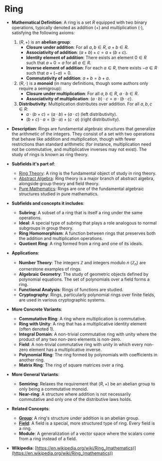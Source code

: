 # Ring

- **Mathematical Definition**: A ring is a set $R$ equipped with two binary operations, typically denoted as addition ($+$) and multiplication ($\cdot$), satisfying the following axioms:
    1.  $(R, +)$ is an **abelian group**:
        - **Closure under addition**: For all $a, b \in R$, $a+b \in R$.
        - **Associativity of addition**: $(a+b)+c = a+(b+c)$.
        - **Identity element of addition**: There exists an element $0 \in R$ such that $a+0 = a$ for all $a \in R$.
        - **Inverse element of addition**: For each $a \in R$, there exists $-a \in R$ such that $a+(-a) = 0$.
        - **Commutativity of addition**: $a+b = b+a$.
    2.  $(R, \cdot)$ is a **monoid** (in many definitions, though some authors only require a semigroup):
        - **Closure under multiplication**: For all $a, b \in R$, $a \cdot b \in R$.
        - **Associativity of multiplication**: $(a \cdot b) \cdot c = a \cdot (b \cdot c)$.
    3.  **Distributivity**: Multiplication distributes over addition. For all $a, b, c \in R$:
        - $a \cdot (b+c) = (a \cdot b) + (a \cdot c)$ (left distributivity).
        - $(b+c) \cdot a = (b \cdot a) + (c \cdot a)$ (right distributivity).

- **Description**: Rings are fundamental algebraic structures that generalize the arithmetic of the integers. They consist of a set with two operations that behave like addition and multiplication, though with fewer restrictions than standard arithmetic (for instance, multiplication need not be commutative, and multiplicative inverses may not exist). The study of rings is known as ring theory.

- **Subfields it's part of**:
    - [Ring Theory](https://en.wikipedia.org/wiki/Ring_theory): A ring is the fundamental object of study in ring theory.
    - [Abstract Algebra](https://en.wikipedia.org/wiki/Abstract_algebra): Ring theory is a major branch of abstract algebra, alongside group theory and field theory.
    - [Pure Mathematics](https://en.wikipedia.org/wiki/Pure_mathematics): Rings are one of the fundamental algebraic structures studied in pure mathematics.

- **Subfields and concepts it includes**:
    - **Subring**: A subset of a ring that is itself a ring under the same operations.
    - **Ideal**: A special type of subring that plays a role analogous to normal subgroups in group theory.
    - **Ring Homomorphism**: A function between rings that preserves both the addition and multiplication operations.
    - **Quotient Ring**: A ring formed from a ring and one of its ideals.

- **Applications**:
    - **Number Theory**: The integers $\mathbb{Z}$ and integers modulo $n$ ($\mathbb{Z}_n$) are cornerstone examples of rings.
    - **Algebraic Geometry**: The study of geometric objects defined by polynomial equations. The set of polynomials over a field forms a ring.
    - **Functional Analysis**: Rings of functions are studied.
    - **Cryptography**: Rings, particularly polynomial rings over finite fields, are used in various cryptographic systems.

- **More Concrete Variants**:
    - **Commutative Ring**: A ring where multiplication is commutative.
    - **Ring with Unity**: A ring that has a multiplicative identity element (often denoted $1$).
    - **Integral Domain**: A non-trivial commutative ring with unity where the product of any two non-zero elements is non-zero.
    - **Field**: A non-trivial commutative ring with unity in which every non-zero element has a multiplicative inverse.
    - **Polynomial Ring**: The ring formed by polynomials with coefficients in another ring.
    - **Matrix Ring**: The ring of square matrices over a ring.

- **More General Variants**:
    - **Semiring**: Relaxes the requirement that $(R, +)$ be an abelian group to only being a commutative monoid.
    - **Near-ring**: A structure where addition is not necessarily commutative and only one of the distributive laws holds.

- **Related Concepts**:
    - **[Group](./group.md)**: A ring's structure under addition is an abelian group.
    - **[Field](./field.md)**: A field is a special, more structured type of ring. Every field is a ring.
    - **Module**: A generalization of a vector space where the scalars come from a ring instead of a field.

- **Wikipedia**: [https://en.wikipedia.org/wiki/Ring_(mathematics)](https://en.wikipedia.org/wiki/Ring_(mathematics))
